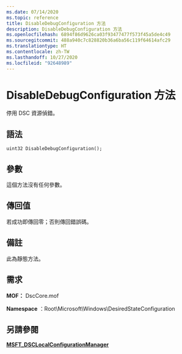 ```yaml
---
ms.date: 07/14/2020
ms.topic: reference
title: DisableDebugConfiguration 方法
description: DisableDebugConfiguration 方法
ms.openlocfilehash: 6894f86d9626ca03f93477477f573f45a5de4c49
ms.sourcegitcommit: 488a940c7c828820b36a6ba56c119f64614afc29
ms.translationtype: HT
ms.contentlocale: zh-TW
ms.lasthandoff: 10/27/2020
ms.locfileid: "92648989"
---
```

# <a name="disabledebugconfiguration-method"></a>DisableDebugConfiguration 方法

停用 DSC 資源偵錯。

## <a name="syntax"></a>語法

```mof
uint32 DisableDebugConfiguration();
```

## <a name="parameters"></a>參數

這個方法沒有任何參數。

## <a name="return-value"></a>傳回值

若成功即傳回零；否則傳回錯誤碼。

## <a name="remarks"></a>備註

此為靜態方法。

## <a name="requirements"></a>需求

**MOF：** DscCore.mof

**Namespace** ：Root\Microsoft\Windows\DesiredStateConfiguration

## <a name="see-also"></a>另請參閱

[**MSFT_DSCLocalConfigurationManager**](msft-dsclocalconfigurationmanager.md)
